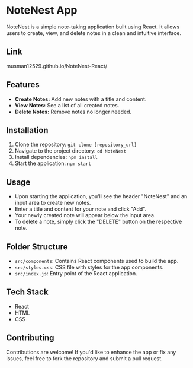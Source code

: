 # NoteNest App

NoteNest is a simple note-taking application built using React. It allows users to create, view, and delete notes in a clean and intuitive interface.

## Link
musman12529.github.io/NoteNest-React/

## Features

- **Create Notes:** Add new notes with a title and content.
- **View Notes:** See a list of all created notes.
- **Delete Notes:** Remove notes no longer needed.

## Installation

1. Clone the repository: `git clone [repository_url]`
2. Navigate to the project directory: `cd NoteNest`
3. Install dependencies: `npm install`
4. Start the application: `npm start`

## Usage

- Upon starting the application, you'll see the header "NoteNest" and an input area to create new notes.
- Enter a title and content for your note and click "Add".
- Your newly created note will appear below the input area.
- To delete a note, simply click the "DELETE" button on the respective note.

## Folder Structure

- `src/components`: Contains React components used to build the app.
- `src/styles.css`: CSS file with styles for the app components.
- `src/index.js`: Entry point of the React application.

## Tech Stack

- React
- HTML
- CSS

## Contributing

Contributions are welcome! If you'd like to enhance the app or fix any issues, feel free to fork the repository and submit a pull request.


